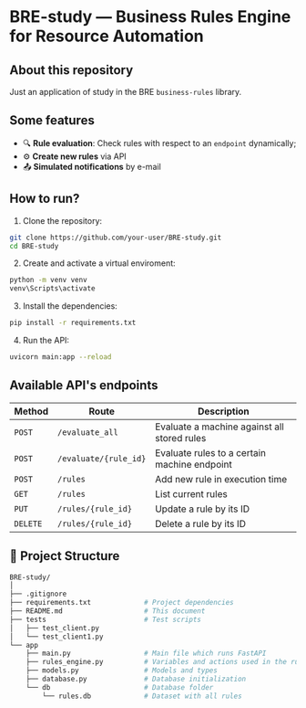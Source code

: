 # BRE-study — Business Rules Engine for Resource Automation

## About this repository

Just an application of study in the BRE `business-rules` library.

## Some features

- 🔍 **Rule evaluation**: Check rules with respect to an `endpoint` dynamically;
- ⚙️ **Create new rules** via API
- 📤 **Simulated notifications** by e-mail

## How to run?

1. Clone the repository:

```bash
git clone https://github.com/your-user/BRE-study.git
cd BRE-study
```

2. Create and activate a virtual enviroment:

```bash
python -m venv venv
venv\Scripts\activate
```

3. Install the dependencies:

```bash
pip install -r requirements.txt
```

4. Run the API:

```bash
uvicorn main:app --reload
```

## Available API's endpoints

| Method   | Route                       | Description                                            |
|----------|-----------------------------|------------------------------------------------------- |
| `POST`   | `/evaluate_all`             | Evaluate a machine against all stored rules            |
| `POST`   | `/evaluate/{rule_id}`       | Evaluate rules to a certain machine endpoint           |
| `POST`   | `/rules`                    | Add new rule in execution time                         |
| `GET`    | `/rules`                    | List current rules                                     |
| `PUT`    | `/rules/{rule_id}`          | Update a rule by its ID                                |
| `DELETE` | `/rules/{rule_id}`          | Delete a rule by its ID                                |

## 📄 Project Structure

```bash
BRE-study/
│
├── .gitignore
├── requirements.txt             # Project dependencies
├── README.md                    # This document
├── tests                        # Test scripts
│   ├── test_client.py              
│   └── test_client1.py
└── app
    ├── main.py                  # Main file which runs FastAPI
    ├── rules_engine.py          # Variables and actions used in the rules
    ├── models.py                # Models and types
    ├── database.py              # Database initialization
    └── db                       # Database folder
        └── rules.db             # Dataset with all rules
```
